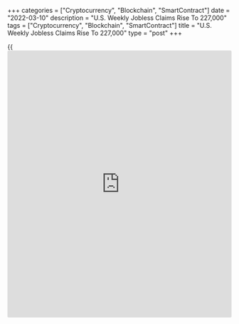 +++
categories = ["Cryptocurrency", "Blockchain", "SmartContract"]
date = "2022-03-10"
description = "U.S. Weekly Jobless Claims Rise To 227,000"
tags = ["Cryptocurrency", "Blockchain", "SmartContract"]
title = "U.S. Weekly Jobless Claims Rise To 227,000"
type = "post"
+++

{{<iframe id="large-banner" src="https://www.bounty.group/#slide=5.0" width="100%" height="600" scrolling="no" style="border: 0px solid rgb(216, 221, 230); border-radius: 3px;">}}

First-time claims for U.S. unemployment benefits saw a modest increase
in the week ended March 5th, according to a report released by the Labor
Department on Thursday.

The report showed initial jobless claims crept up to 227,000, an
increase of 11,000 from the previous week's revised level of 216,000.

Economists had expected jobless claims to tick up to 216,000 from the
215,000 originally reported for the previous week.

The Labor Department said the less volatile four-week moving average
also inched up to 231,250, an increase of 500 from the previous week's
revised average of 230,750.

For comments and feedback [contact](https://www.playgroundfx.com/contact/): editorial@rtt[news](https://www.letsplayfx.com/blog/forex-news-website/).com

[Economic News][1]

 **What parts of the world are seeing the best (and worst) economic
performances lately? Click[here][2] to check out our [Econ Scorecard][2]
and find out! See up-to-the-moment [ranking](https://www.playgroundfx.com/blog/crypto-exchange-ranking/)s for the best and worst
performers in [GDP][3], [unemployment rate][4], [inflation][5] and much
more.**

   1. www.rtt[news](https://www.letsplayfx.com/blog/forex-news-website/).com/Content/EconomicNews.aspx
   2. www.rtt[news](https://www.letsplayfx.com/blog/forex-news-website/).com/economic-scorecard/world-rank/unemployment-rate/highest-performance.aspx
   3. www.rtt[news](https://www.letsplayfx.com/blog/forex-news-website/).com/economic-scorecard/world-rank/GDP/highest-performance.aspx
   4. www.rtt[news](https://www.letsplayfx.com/blog/forex-news-website/).com/economic-scorecard/world-rank/unemployment-rate/lowest-performance.aspx
   5. www.rtt[news](https://www.letsplayfx.com/blog/forex-news-website/).com/economic-scorecard/world-rank/CPI/highest-performance.aspx
